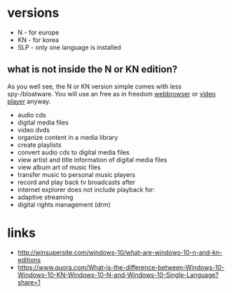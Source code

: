 # versions

* N - for europe
* KN - for korea
* SLP - only one language is installed

## what is not inside the N or KN edition?

As you well see, the N or KN version simple comes with less spy-/bloatware.
You will use an free as in freedom [webbrowser](https://www.mozilla.org/firefox) or [video player](https://www.vlc.org) anyway.

* audio cds
* digital media files
* video dvds
* organize content in a media library
* create playlists
* convert audio cds to digital media files
* view artist and title information of digital media files
* view album art of music files
* transfer music to personal music players
* record and play back tv broadcasts after
* internet explorer does not include playback for:
* adaptive streaming
* digital rights management (drm)

# links 

* http://winsupersite.com/windows-10/what-are-windows-10-n-and-kn-editions
* https://www.quora.com/What-is-the-difference-between-Windows-10-Windows-10-KN-Windows-10-N-and-Windows-10-Single-Language?share=1
